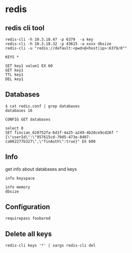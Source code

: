 # redis

## redis cli tool

```
redis-cli -h 10.3.18.47 -p 6379  -a key
redis-cli -h 10.3.18.32 -p 43615 -a xxxx dbsize
redis-cli -u "redis://default:<pwd>@<host|ip>:6379/0""
```


```
KEYS *
```

```
SET key1 value1 EX 60
GET key1
TTL key1
DEL key1

```

## Databases

```
$ cat redis.conf | grep databases
databases 16
```

```
CONFIG GET databases
```

```
select 0
SET fincian_620752fa-6d1f-4a25-a249-4b28ce9cd26f "{\"userId\":\"957615cd-70d5-473e-8407-ca062277b327\",\"finAuth\":true}" EX 600
```


## Info

get info about databases and keys

```
info keyspace
```

```
info memory
dbsize
```

## Configuration

```
requirepass foobared
```

## Delete all keys
```
redis-cli keys '*' | xargs redis-cli del
```